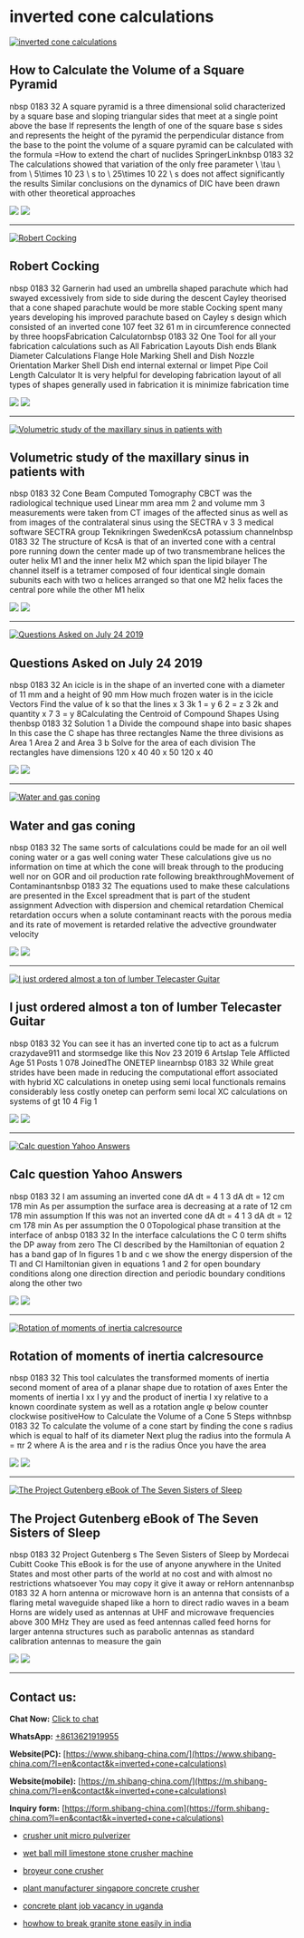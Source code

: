 # inverted cone calculations

<a href="https://swt.shibang-china.com/?l=en&img&k=inverted+cone+calculations" target="_blank">![inverted cone calculations](http://static.shibang-china.com/all-800x300/483.jpg)</a>

## How to Calculate the Volume of a Square Pyramid
nbsp 0183 32 A square pyramid is a three dimensional solid characterized by a square base and sloping triangular sides that meet at a single point above the base If represents the length of one of the square base s sides and represents the height of the pyramid the perpendicular distance from the base to the point the volume of a square pyramid can be calculated with the formula =How to extend the chart of nuclides SpringerLinknbsp 0183 32 The calculations showed that variation of the only free parameter \ \tau \ from \ 5\times 10 23 \ s to \ 25\times 10 22 \ s does not affect significantly the results Similar conclusions on the dynamics of DIC have been drawn with other theoretical approaches


<a href="https://whatsapp.shibangsoft.com/WhatsApp.php" target="_blank" title="WhatsApp">![](http://static.shibang-china.com/icon/whatsapp.png)</a> <a href="https://swt.shibang-china.com/?l=en&icon&k=inverted+cone+calculations" target="_blank">![](http://static.shibang-china.com/icon/chat-en.png)</a>

---

<a href="https://swt.shibang-china.com/?l=en&img&k=inverted+cone+calculations" target="_blank">![Robert Cocking](http://static.shibang-china.com/all-800x300/915.jpg)</a>

## Robert Cocking
nbsp 0183 32 Garnerin had used an umbrella shaped parachute which had swayed excessively from side to side during the descent Cayley theorised that a cone shaped parachute would be more stable Cocking spent many years developing his improved parachute based on Cayley s design which consisted of an inverted cone 107 feet 32 61 m in circumference connected by three hoopsFabrication Calculatornbsp 0183 32 One Tool for all your fabrication calculations such as All Fabrication Layouts Dish ends Blank Diameter Calculations Flange Hole Marking Shell and Dish Nozzle Orientation Marker Shell Dish end internal external or limpet Pipe Coil Length Calculator It is very helpful for developing fabrication layout of all types of shapes generally used in fabrication it is minimize fabrication time


<a href="https://whatsapp.shibangsoft.com/WhatsApp.php" target="_blank" title="WhatsApp">![](http://static.shibang-china.com/icon/whatsapp.png)</a> <a href="https://swt.shibang-china.com/?l=en&icon&k=inverted+cone+calculations" target="_blank">![](http://static.shibang-china.com/icon/chat-en.png)</a>

---

<a href="https://swt.shibang-china.com/?l=en&img&k=inverted+cone+calculations" target="_blank">![Volumetric study of the maxillary sinus in patients with](http://static.shibang-china.com/all-800x300/295.jpg)</a>

## Volumetric study of the maxillary sinus in patients with
nbsp 0183 32 Cone Beam Computed Tomography CBCT was the radiological technique used Linear mm area mm 2 and volume mm 3 measurements were taken from CT images of the affected sinus as well as from images of the contralateral sinus using the SECTRA v 3 3 medical software SECTRA group Teknikringen SwedenKcsA potassium channelnbsp 0183 32 The structure of KcsA is that of an inverted cone with a central pore running down the center made up of two transmembrane helices the outer helix M1 and the inner helix M2 which span the lipid bilayer The channel itself is a tetramer composed of four identical single domain subunits each with two α helices arranged so that one M2 helix faces the central pore while the other M1 helix


<a href="https://whatsapp.shibangsoft.com/WhatsApp.php" target="_blank" title="WhatsApp">![](http://static.shibang-china.com/icon/whatsapp.png)</a> <a href="https://swt.shibang-china.com/?l=en&icon&k=inverted+cone+calculations" target="_blank">![](http://static.shibang-china.com/icon/chat-en.png)</a>

---

<a href="https://swt.shibang-china.com/?l=en&img&k=inverted+cone+calculations" target="_blank">![Questions Asked on July 24 2019](http://static.shibang-china.com/all-800x300/169.jpg)</a>

## Questions Asked on July 24 2019
nbsp 0183 32 An icicle is in the shape of an inverted cone with a diameter of 11 mm and a height of 90 mm How much frozen water is in the icicle Vectors Find the value of k so that the lines x 3 3k 1 = y 6 2 = z 3 2k and quantity x 7 3 = y 8Calculating the Centroid of Compound Shapes Using thenbsp 0183 32 Solution 1 a Divide the compound shape into basic shapes In this case the C shape has three rectangles Name the three divisions as Area 1 Area 2 and Area 3 b Solve for the area of each division The rectangles have dimensions 120 x 40 40 x 50 120 x 40


<a href="https://whatsapp.shibangsoft.com/WhatsApp.php" target="_blank" title="WhatsApp">![](http://static.shibang-china.com/icon/whatsapp.png)</a> <a href="https://swt.shibang-china.com/?l=en&icon&k=inverted+cone+calculations" target="_blank">![](http://static.shibang-china.com/icon/chat-en.png)</a>

---

<a href="https://swt.shibang-china.com/?l=en&img&k=inverted+cone+calculations" target="_blank">![Water and gas coning](http://static.shibang-china.com/all-800x300/46.jpg)</a>

## Water and gas coning
nbsp 0183 32 The same sorts of calculations could be made for an oil well coning water or a gas well coning water These calculations give us no information on time at which the cone will break through to the producing well nor on GOR and oil production rate following breakthroughMovement of Contaminantsnbsp 0183 32 The equations used to make these calculations are presented in the Excel spreadment that is part of the student assignment Advection with dispersion and chemical retardation Chemical retardation occurs when a solute contaminant reacts with the porous media and its rate of movement is retarded relative the advective groundwater velocity


<a href="https://whatsapp.shibangsoft.com/WhatsApp.php" target="_blank" title="WhatsApp">![](http://static.shibang-china.com/icon/whatsapp.png)</a> <a href="https://swt.shibang-china.com/?l=en&icon&k=inverted+cone+calculations" target="_blank">![](http://static.shibang-china.com/icon/chat-en.png)</a>

---

<a href="https://swt.shibang-china.com/?l=en&img&k=inverted+cone+calculations" target="_blank">![I just ordered almost a ton of lumber Telecaster Guitar](http://static.shibang-china.com/all-800x300/732.jpg)</a>

## I just ordered almost a ton of lumber Telecaster Guitar
nbsp 0183 32 You can see it has an inverted cone tip to act as a fulcrum crazydave911 and stormsedge like this Nov 23 2019 6 Artslap Tele Afflicted Age 51 Posts 1 078 JoinedThe ONETEP linearnbsp 0183 32 While great strides have been made in reducing the computational effort associated with hybrid XC calculations in onetep using semi local functionals remains considerably less costly onetep can perform semi local XC calculations on systems of gt 10 4 Fig 1


<a href="https://whatsapp.shibangsoft.com/WhatsApp.php" target="_blank" title="WhatsApp">![](http://static.shibang-china.com/icon/whatsapp.png)</a> <a href="https://swt.shibang-china.com/?l=en&icon&k=inverted+cone+calculations" target="_blank">![](http://static.shibang-china.com/icon/chat-en.png)</a>

---

<a href="https://swt.shibang-china.com/?l=en&img&k=inverted+cone+calculations" target="_blank">![Calc question Yahoo Answers](http://static.shibang-china.com/all-800x300/24.jpg)</a>

## Calc question Yahoo Answers
nbsp 0183 32 I am assuming an inverted cone dA dt = 4 1 3 dA dt = 12 cm 178 min As per assumption the surface area is decreasing at a rate of 12 cm 178 min assumption If this was not an inverted cone dA dt = 4 1 3 dA dt = 12 cm 178 min As per assumption the 0 0Topological phase transition at the interface of anbsp 0183 32 In the interface calculations the C 0 term shifts the DP away from zero The CI described by the Hamiltonian of equation 2 has a band gap of In figures 1 b and c we show the energy dispersion of the TI and CI Hamiltonian given in equations 1 and 2 for open boundary conditions along one direction direction and periodic boundary conditions along the other two


<a href="https://whatsapp.shibangsoft.com/WhatsApp.php" target="_blank" title="WhatsApp">![](http://static.shibang-china.com/icon/whatsapp.png)</a> <a href="https://swt.shibang-china.com/?l=en&icon&k=inverted+cone+calculations" target="_blank">![](http://static.shibang-china.com/icon/chat-en.png)</a>

---

<a href="https://swt.shibang-china.com/?l=en&img&k=inverted+cone+calculations" target="_blank">![Rotation of moments of inertia calcresource](http://static.shibang-china.com/all-800x300/432.jpg)</a>

## Rotation of moments of inertia calcresource
nbsp 0183 32 This tool calculates the transformed moments of inertia second moment of area of a planar shape due to rotation of axes Enter the moments of inertia I xx I yy and the product of inertia I xy relative to a known coordinate system as well as a rotation angle φ below counter clockwise positiveHow to Calculate the Volume of a Cone 5 Steps withnbsp 0183 32 To calculate the volume of a cone start by finding the cone s radius which is equal to half of its diameter Next plug the radius into the formula A = πr 2 where A is the area and r is the radius Once you have the area


<a href="https://whatsapp.shibangsoft.com/WhatsApp.php" target="_blank" title="WhatsApp">![](http://static.shibang-china.com/icon/whatsapp.png)</a> <a href="https://swt.shibang-china.com/?l=en&icon&k=inverted+cone+calculations" target="_blank">![](http://static.shibang-china.com/icon/chat-en.png)</a>

---

<a href="https://swt.shibang-china.com/?l=en&img&k=inverted+cone+calculations" target="_blank">![The Project Gutenberg eBook of The Seven Sisters of Sleep](http://static.shibang-china.com/all-800x300/777.jpg)</a>

## The Project Gutenberg eBook of The Seven Sisters of Sleep
nbsp 0183 32 Project Gutenberg s The Seven Sisters of Sleep by Mordecai Cubitt Cooke This eBook is for the use of anyone anywhere in the United States and most other parts of the world at no cost and with almost no restrictions whatsoever You may copy it give it away or reHorn antennanbsp 0183 32 A horn antenna or microwave horn is an antenna that consists of a flaring metal waveguide shaped like a horn to direct radio waves in a beam Horns are widely used as antennas at UHF and microwave frequencies above 300 MHz They are used as feed antennas called feed horns for larger antenna structures such as parabolic antennas as standard calibration antennas to measure the gain


<a href="https://whatsapp.shibangsoft.com/WhatsApp.php" target="_blank" title="WhatsApp">![](http://static.shibang-china.com/icon/whatsapp.png)</a> <a href="https://swt.shibang-china.com/?l=en&icon&k=inverted+cone+calculations" target="_blank">![](http://static.shibang-china.com/icon/chat-en.png)</a>

---
## Contact us:

**Chat Now:** [Click to chat](https://swt.shibang-china.com?l=en&contact&k=inverted+cone+calculations)

**WhatsApp:**  [+8613621919955](https://whatsapp.shibangsoft.com/WhatsApp.php)

**Website(PC):** [https://www.shibang-china.com/](https://www.shibang-china.com/?l=en&contact&k=inverted+cone+calculations)

**Website(mobile):** [https://m.shibang-china.com/](https://m.shibang-china.com/?l=en&contact&k=inverted+cone+calculations)

**Inquiry form:** [https://form.shibang-china.com](https://form.shibang-china.com?l=en&contact&k=inverted+cone+calculations)

* [crusher unit micro pulverizer](../166/crusher%20unit%20micro%20pulverizer.md)

* [wet ball mill limestone stone crusher machine](../162/wet%20ball%20mill%20limestone%20stone%20crusher%20machine.md)

* [broyeur cone crusher](../161/broyeur%20cone%20crusher.md)

* [plant manufacturer singapore concrete crusher](../167/plant%20manufacturer%20singapore%20concrete%20crusher.md)

* [concrete plant job vacancy in uganda](../163/concrete%20plant%20job%20vacancy%20in%20uganda.md)

* [howhow to break granite stone easily in india](../165/howhow%20to%20break%20granite%20stone%20easily%20in%20india.md)